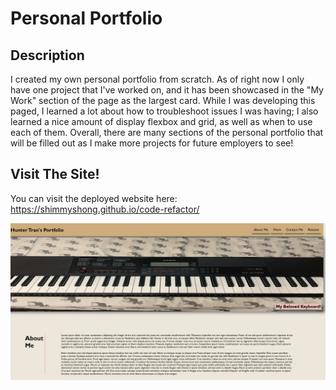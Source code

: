 # Personal Portfolio

## Description

  I created my own personal portfolio from scratch. As of right now I only have one project that I've worked on, and it has been showcased in the "My Work" section of the page as the largest card. While I was developing this paged, I learned a lot about how to troubleshoot issues I was having; I also learned a nice amount of display flexbox and grid, as well as when to use each of them. Overall, there are many sections of the personal portfolio that will be filled out as I make more projects for future employers to see!

## Visit The Site!

  You can visit the deployed website here: https://shimmyshong.github.io/code-refactor/ 

![horiseon home page](assets/images/chrome_2KK7mnRWLe.png)

